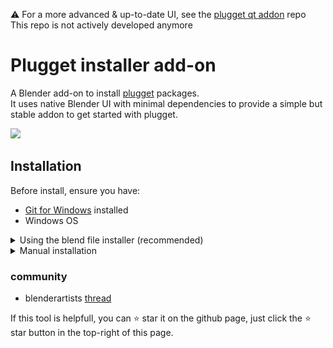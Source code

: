 ⚠️ For a more advanced & up-to-date UI, see the [plugget qt addon](https://github.com/plugget/plugget-qt-addon) repo  
This repo is not actively developed anymore  

# Plugget installer add-on
A Blender add-on to install [plugget](https://github.com/hannesdelbeke/plugget) packages.<br>
It uses native Blender UI with minimal dependencies to provide a simple but stable addon to get started with plugget.<br>

<img src="https://user-images.githubusercontent.com/3758308/228056063-2c98f14b-1aea-4150-90b1-d8a0599e6b08.png" width="600"></img>

## Installation
Before install, ensure you have:
- [Git for Windows](https://git-scm.com/download/win) installed
- Windows OS

<details>
<summary>Using the blend file installer (recommended)</summary>

- Download and open the [blend file](https://github.com/hannesdelbeke/plugget-blender-addon/raw/main/installer/install_plugget_addon.blend), and run the scripts inside to auto install the add-on.
- Or run [this](https://github.com/plugget/plugget-blender-addon/blob/main/installer/auto_install_addon.py) code in Blender
  
</details>


<details>
<summary>Manual installation</summary>

1. download this repo as a zip and extract the zip. ensure you have the file `plugget_addon.py`
2. Go to `Edit/Preferences... (menu) -> add-ons (tab)` and click `Install` button
3. Browse to the `plugget_addon.py`
4. In the search bar, type `plugget` and enable the add-on
5. On enable, the plugget-installer add-on will automatically install plugget. And show any errors below the install button.
You should now see a message saying `plugget installed successfully`.
If something failed you can always try again by clicking the install button, or disable and re-enable the add-on

![installation instructions screenshot](install_addon.jpg)
  
</details>

### community
- blenderartists [thread](https://blenderartists.org/t/plugget-a-search-engine-installer-for-add-ons/1456558)


If this tool is helpfull, you can ⭐ star it on the github page,
just click the ⭐ star button in the top-right of this page.
